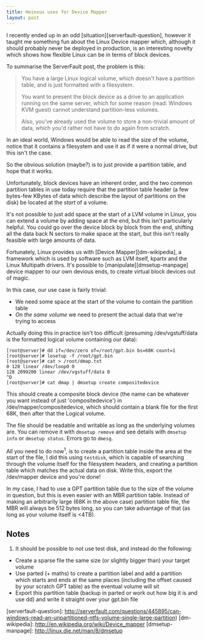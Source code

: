 ```yaml
---
title: Heinous uses for Device Mapper
layout: post
---
```


I recently ended up in an odd [situation][serverfault-question], however it taught me something fun about the Linux Device mapper which, although it should probably never be deployed in production, is an interesting novelty which shows how flexible Linux can be in terms of block devices.

To summarise the ServerFault post, the problem is this:

> You have a large Linux logical volume, which doesn't have a partition 
> table, and is just formatted with a filesystem.
>
> You want to present the block device as a drive to an application running
> on the same server, which for some reason (read: Windows KVM guest) cannot
> understand partition-less volumes.
>
> Also, you've already used the volume to store a non-trivial amount of data,
> which you'd rather not have to do again from scratch.

In an ideal world, Windows would be able to read the size of the volume, notice that it contains a filesystem and use it as if it were a normal drive, but this isn't the case.

So the obvious solution (maybe?) is to just provide a partition table, and hope that it works.

Unfortunately, block devices have an inherent order, and the two common partition tables in use today require that the partition table header (a few bytes-few KBytes of data which describe the layout of partitions on the disk) be located at the *start* of a volume.

It's not possible to just add space at the start of a LVM volume in Linux, you can extend a volume by adding space at the end, but this isn't particularly helpful. You could go over the device block by block from the end, shifting all the data back N sectors to make space at the start, but this isn't really feasible with large amounts of data.

Fortunately, Linux provides us with [Device Mapper][dm-wikipedia], a framework which is used by software such as LVM itself, kpartx and the Linux Multipath drivers. It's possible to [manipulate][dmsetup-manpage] device mapper to our own devious ends, to create virtual block devices out of magic.

In this case, our use case is fairly trivial:

 * We need some space at the start of the volume to contain the partition table
 * *On the same volume* we need to present the actual data that we're trying to access
 
Actually doing this in practice isn't too difficult (presuming /dev/vgstuff/data is the formatted logical volume containing our data):

    [root@server]# dd if=/dev/zero of=/root/gpt.bin bs=68K count=1
    [root@server]# losetup -f /root/gpt.bin
    [root@server]# cat > /root/dmap.txt
    0 128 linear /dev/loop0 0
    128 2099200 linear /dev/vgstuff/data 0
    ^D
    [root@server]# cat dmap | dmsetup create compositedevice
    
This should create a composite block device (the name can be whatever you want instead of just 'compositedevice') in /dev/mapper/compositedevice, which should contain a blank file for the first 68K, then after that the Logical volume.

The file should be readable and writable as long as the underlying volumes are. You can remove it with `dmsetup remove` and see details with `dmsetup info` or `dmsetup status`. Errors go to `dmesg`.

All you need to do now<sup>1</sup>, is to create a partition table inside the area at the start of the file, I did this using `testdisk`, which is capable of searching through the volume itself for the filesystem headers, and creating a partition table which matches the actual data on disk. Write this, export the /dev/mapper device and you're done!

In my case, I had to use a GPT partition table due to the size of the volume in question, but this is even easier with an MBR partition table. Instead of making an arbitrarily large (68K in the above case) partition table file, the MBR will always be 512 bytes long, so you can take advantage of that (as long as your volume itself is &lt;4TB).

## Notes

1) It should be possible to not use test disk, and instead do the following:

* Create a sparse file the same size (or slightly bigger than) your target volume
* Use parted (+ maths) to create a partition label and add a partition which starts and ends at the same places (including the offset caused by your scratch GPT table) as the eventual volume will sit
* Export this partition table (backup in parted or work out how big it is and use dd) and write it straight over your gpt.bin file

[serverfault-question]: http://serverfault.com/questions/445895/can-windows-read-an-unpartitioned-ntfs-volume-single-large-partition)
[dm-wikipedia]: http://en.wikipedia.org/wiki/Device_mapper
[dmsetup-manpage]: http://linux.die.net/man/8/dmsetup